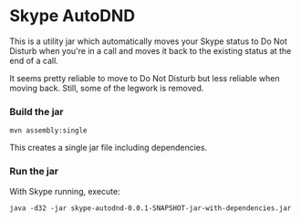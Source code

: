 Skype AutoDND
=============

This is a utility jar which automatically moves your Skype status to Do Not Disturb when you're in a call and moves it back to the existing status at the end of a call.

It seems pretty reliable to move to Do Not Disturb but less reliable when moving back. Still, some of the legwork is removed.

### Build the jar

    mvn assembly:single

This creates a single jar file including dependencies.

### Run the jar

With Skype running, execute:

    java -d32 -jar skype-autodnd-0.0.1-SNAPSHOT-jar-with-dependencies.jar
